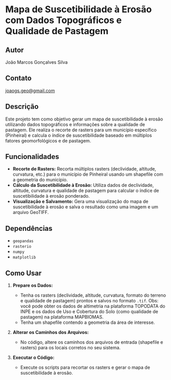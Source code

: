 # Mapa de Suscetibilidade à Erosão com Dados Topográficos e Qualidade de Pastagem

## Autor
João Marcos Gonçalves Silva

## Contato
[joaogs.geo@gmail.com](mailto:joaogs.geo@gmail.com)

## Descrição
Este projeto tem como objetivo gerar um mapa de suscetibilidade à erosão utilizando dados topográficos e informações sobre a qualidade de pastagem. Ele realiza o recorte de rasters para um município específico (Pinheiral) e calcula o índice de suscetibilidade baseado em múltiplos fatores geomorfológicos e de pastagem.

## Funcionalidades

- **Recorte de Rasters:** Recorta múltiplos rasters (declividade, altitude, curvatura, etc.) para o município de Pinheiral usando um shapefile com a geometria do município.
- **Cálculo da Suscetibilidade à Erosão:** Utiliza dados de declividade, altitude, curvatura e qualidade de pastagem para calcular o índice de suscetibilidade à erosão ponderado.
- **Visualização e Salvamento:** Gera uma visualização do mapa de suscetibilidade à erosão e salva o resultado como uma imagem e um arquivo GeoTIFF.

## Dependências

- `geopandas`
- `rasterio`
- `numpy`
- `matplotlib`

## Como Usar

1. **Prepare os Dados:**
   - Tenha os rasters (declividade, altitude, curvatura, formato do terreno e qualidade de pastagem) prontos e salvos no formato `.tif`. Obs: você pode obter os dados de altimetria na plataforma TOPODATA do INPE e os dados de Uso e Cobertura do Solo (como qualidade de pastagem) na plataforma MAPBIOMAS.
   - Tenha um shapefile contendo a geometria da área de interesse.

2. **Alterar os Caminhos dos Arquivos:**
   - No código, altere os caminhos dos arquivos de entrada (shapefile e rasters) para os locais corretos no seu sistema.

3. **Executar o Código:**
   - Execute os scripts para recortar os rasters e gerar o mapa de suscetibilidade à erosão.

